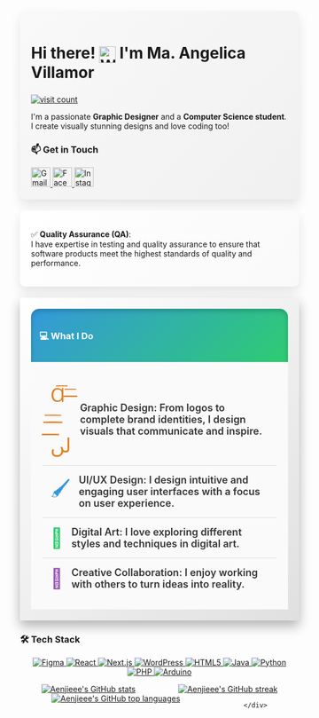 <!DOCTYPE html>
<html lang="en">
<head>
  <meta charset="UTF-8">
  <meta name="viewport" content="width=device-width, initial-scale=1.0">
</head>
<body>
  <!-- Introduction Section -->
  <div class="container fadeIn" style="background: linear-gradient(135deg, #f9f9f9, #f0f0f0); padding: 20px; border-radius: 10px; box-shadow: 0px 10px 20px rgba(0,0,0,0.1);">
    <div class="container fadeIn">
    <h2 class="slideIn" style="font-size: 28px;">
     Hi there! <img src="https://user-images.githubusercontent.com/18350557/176309783-0785949b-9127-417c-8b55-ab5a4333674e.gif" alt="Waving hand" style="width: 30px; height: 30px; vertical-align: middle;" />
      I'm Ma. Angelica Villamor
    </h2>
   <a href="https://visitcount.itsvg.in">
  <img src="https://visitcount.itsvg.in/api?id=Aenjieee&icon=6&color=1" alt="visit count">
</a>
    <p>
      I'm a passionate <strong>Graphic Designer</strong> and a <strong>Computer Science student</strong>. I create visually stunning designs and love coding too!
    </p>
  </div>
 <h3>📫 Get in Touch</h3>
  <div align="left">
    <a href="mailto:angelicabanastao@gmail.com">
      <img src="https://img.shields.io/static/v1?message=Gmail&logo=gmail&label=&color=D14836&logoColor=white&labelColor=&style=for-the-badge" height="35" alt="Gmail logo" />
    </a>
    <a href="https://www.facebook.com/aenjie.2002?mibextid=ZbWKwL">
      <img src="https://img.shields.io/static/v1?message=Facebook&logo=facebook&label=&color=1877F2&logoColor=white&labelColor=&style=for-the-badge" height="35" alt="Facebook logo" />
    </a>
    <a href="https://www.instagram.com/aenjiie.bnsto">
      <img src="https://img.shields.io/static/v1?message=Instagram&logo=instagram&label=&color=E4405F&logoColor=white&labelColor=&style=for-the-badge" height="35" alt="Instagram logo" />
    </a>
  </div>
</div>

  <!-- QA Section -->
  <div class="container fadeIn" style="background: linear-gradient(135deg, #fff, #f9f9f9); padding: 20px; border-radius: 10px; box-shadow: 0px 10px 20px rgba(0,0,0,0.1); margin-top: 20px;">
    <p>✅ <strong>Quality Assurance (QA)</strong>:<br> I have expertise in testing and quality assurance to ensure that software products meet the highest standards of quality and performance.</p>
  </div>

  <!-- What I Do Section -->
<div class="container fadeIn" style="padding: 20px; background: linear-gradient(135deg, #ffffff, #e0e0e0); box-shadow: 0px 10px 20px rgba(0,0,0,0.3); margin-top: 20px; overflow: hidden;">
  <div class="slideIn" style="background: linear-gradient(135deg, #3498db, #2ecc71); color: #fff; padding: 15px; border-radius: 15px 15px 0 0; box-shadow: inset 0px 4px 8px rgba(0,0,0,0.2);">
    <h3>💻 What I Do</h3>
  </div>
  <div style="padding: 20px; background: #fafafa;">
    <!-- First Item with Animation -->
    <div class="hover-effect" style="display: flex; align-items: center; padding: 15px; border-bottom: 1px solid #e0e0e0; animation: slideIn 0.5s ease-out;">
      <span style="font-size: 35px; color: #e67e22; margin-right: 15px; display: flex; align-items: center;">Ɑ͞ ̶͞ ̶͞ ̶͞ لں͞</span>
      <p style="font-size: 18px; font-weight: 600; color: #333; margin: 0;">Graphic Design: From logos to complete brand identities, I design visuals that communicate and inspire.</p>
    </div>
    <!-- Second Item with Animation -->
    <div class="hover-effect" style="display: flex; align-items: center; padding: 15px; border-bottom: 1px solid #e0e0e0; animation: slideIn 0.6s ease-out;">
      <span style="font-size: 35px; color: #3498db; margin-right: 15px; display: flex; align-items: center;">🖌️</span>
      <p style="font-size: 18px; font-weight: 600; color: #333; margin: 0;">UI/UX Design: I design intuitive and engaging user interfaces with a focus on user experience.</p>
    </div>
    <!-- Third Item with Animation -->
    <div class="hover-effect" style="display: flex; align-items: center; padding: 15px; border-bottom: 1px solid #e0e0e0; animation: slideIn 0.7s ease-out;">
      <span style="font-size: 35px; color: #2ecc71; margin-right: 15px; display: flex; align-items: center;">🎨</span>
      <p style="font-size: 18px; font-weight: 600; color: #333; margin: 0;">Digital Art: I love exploring different styles and techniques in digital art.</p>
    </div>
    <!-- Fourth Item with Animation -->
    <div class="hover-effect" style="display: flex; align-items: center; padding: 15px; animation: slideIn 0.8s ease-out;">
      <span style="font-size: 35px; color: #9b59b6; margin-right: 15px; display: flex; align-items: center;">🤝</span>
      <p style="font-size: 18px; font-weight: 600; color: #333; margin: 0;">Creative Collaboration: I enjoy working with others to turn ideas into reality.</p>
    </div>
  </div>
</div>

  <!-- Tech Stack Section -->
  <div class="container fadeIn" style="margin-top: 20px;">
    <h3>🛠️ Tech Stack</h3>
    <p align="center">
      <a href="https://www.figma.com/">
        <img src="https://img.icons8.com/color/48/000000/figma.png" alt="Figma" />
      </a>
      <a href="https://reactjs.org/">
        <img src="https://img.icons8.com/color/48/000000/react-native.png" alt="React" />
      </a>
      <a href="https://nextjs.org/">
        <img src="https://img.icons8.com/color/48/000000/nextjs.png" alt="Next.js" />
      </a>
      <a href="https://wordpress.org/">
        <img src="https://img.icons8.com/color/48/000000/wordpress.png" alt="WordPress" />
      </a>
      <a href="https://developer.mozilla.org/en-US/docs/Web/HTML">
        <img src="https://img.icons8.com/color/48/000000/html-5.png" alt="HTML5" />
      </a>
      <a href="https://www.oracle.com/java/">
        <img src="https://img.icons8.com/color/48/000000/java-coffee-cup-logo.png" alt="Java" />
      </a>
      <a href="https://www.python.org/">
        <img src="https://img.icons8.com/color/48/000000/python.png" alt="Python" />
      </a>
      <a href="https://www.php.net/">
        <img src="https://img.icons8.com/color/48/000000/php.png" alt="PHP" />
      </a>
      <a href="https://www.arduino.cc/">
        <img src="https://img.icons8.com/color/48/000000/arduino.png" alt="Arduino" />
      </a>
    </p>
  </div>

 <div class="container fadeIn" style="margin-top: 10px;">
  <!-- GitHub Stats with ReadMe Cards -->
  <div class="container fadeIn" style="margin-top: 10px;">
    <div style="display: flex; justify-content: space-around; flex-wrap: wrap;">
      <!-- GitHub Stats -->
      <a href="http://www.github.com/Aenjieee">
        <img src="https://github-readme-stats.vercel.app/api?username=Aenjieee&show_icons=true&include_all_commits=true&theme=dracula&hide_border=true" alt="Aenjieee's GitHub stats" />
      </a>
      <a href="http://www.github.com/Aenjieee">
        <img src="https://github-readme-streak-stats.herokuapp.com/?user=Aenjieee&theme=dracula&hide_border=true" alt="Aenjieee's GitHub streak" />
      </a>
      <a href="http://www.github.com/Aenjieee">
          <img align="center" src="https://github-readme-stats.vercel.app/api/top-langs/?username=Aenjieee&layout=compact&langs_count=16&theme=dracula" alt="Aenjieee's GitHub top languages" />
      </a>

      
    </div>
  </div>
</div>


</body>
</html>
